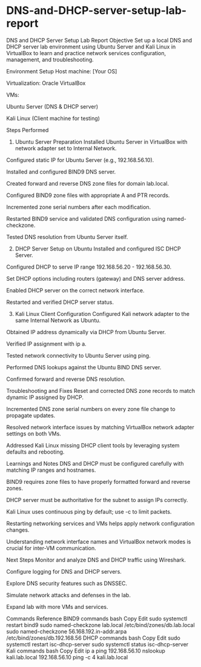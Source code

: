# DNS-and-DHCP-server-setup-lab-report
DNS and DHCP Server Setup Lab Report
Objective
Set up a local DNS and DHCP server lab environment using Ubuntu Server and Kali Linux in VirtualBox to learn and practice network services configuration, management, and troubleshooting.

Environment Setup
Host machine: [Your OS]

Virtualization: Oracle VirtualBox

VMs:

Ubuntu Server (DNS & DHCP server)

Kali Linux (Client machine for testing)

Steps Performed
1. Ubuntu Server Preparation
Installed Ubuntu Server in VirtualBox with network adapter set to Internal Network.

Configured static IP for Ubuntu Server (e.g., 192.168.56.10).

Installed and configured BIND9 DNS server.

Created forward and reverse DNS zone files for domain lab.local.

Configured BIND9 zone files with appropriate A and PTR records.

Incremented zone serial numbers after each modification.

Restarted BIND9 service and validated DNS configuration using named-checkzone.

Tested DNS resolution from Ubuntu Server itself.

2. DHCP Server Setup on Ubuntu
Installed and configured ISC DHCP Server.

Configured DHCP to serve IP range 192.168.56.20 - 192.168.56.30.

Set DHCP options including routers (gateway) and DNS server address.

Enabled DHCP server on the correct network interface.

Restarted and verified DHCP server status.

3. Kali Linux Client Configuration
Configured Kali network adapter to the same Internal Network as Ubuntu.

Obtained IP address dynamically via DHCP from Ubuntu Server.

Verified IP assignment with ip a.

Tested network connectivity to Ubuntu Server using ping.

Performed DNS lookups against the Ubuntu BIND DNS server.

Confirmed forward and reverse DNS resolution.

Troubleshooting and Fixes
Reset and corrected DNS zone records to match dynamic IP assigned by DHCP.

Incremented DNS zone serial numbers on every zone file change to propagate updates.

Resolved network interface issues by matching VirtualBox network adapter settings on both VMs.

Addressed Kali Linux missing DHCP client tools by leveraging system defaults and rebooting.

Learnings and Notes
DNS and DHCP must be configured carefully with matching IP ranges and hostnames.

BIND9 requires zone files to have properly formatted forward and reverse zones.

DHCP server must be authoritative for the subnet to assign IPs correctly.

Kali Linux uses continuous ping by default; use -c to limit packets.

Restarting networking services and VMs helps apply network configuration changes.

Understanding network interface names and VirtualBox network modes is crucial for inter-VM communication.

Next Steps
Monitor and analyze DNS and DHCP traffic using Wireshark.

Configure logging for DNS and DHCP servers.

Explore DNS security features such as DNSSEC.

Simulate network attacks and defenses in the lab.

Expand lab with more VMs and services.

Commands Reference
BIND9 commands
bash
Copy
Edit
sudo systemctl restart bind9
sudo named-checkzone lab.local /etc/bind/zones/db.lab.local
sudo named-checkzone 56.168.192.in-addr.arpa /etc/bind/zones/db.192.168.56
DHCP commands
bash
Copy
Edit
sudo systemctl restart isc-dhcp-server
sudo systemctl status isc-dhcp-server
Kali commands
bash
Copy
Edit
ip a
ping 192.168.56.10
nslookup kali.lab.local 192.168.56.10
ping -c 4 kali.lab.local
